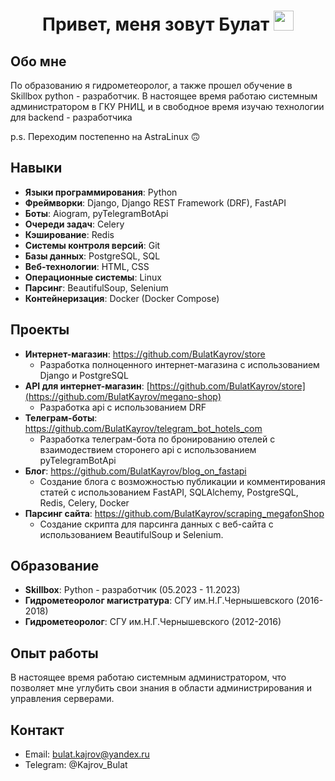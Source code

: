 <h1 align="center">Привет, меня зовут Булат
<img src="https://github.com/blackcater/blackcater/raw/main/images/Hi.gif" height="32"/></h1>

## Обо мне
По образованию я гидрометеоролог, а также прошел обучение в Skillbox python - разработчик. В настоящее время работаю системным администратором в ГКУ РНИЦ, и в свободное время изучаю технологии для backend - разработчика

p.s. Переходим постепенно на AstraLinux 🙃

## Навыки
- **Языки программирования**: Python
- **Фреймворки**: Django, Django REST Framework (DRF), FastAPI
- **Боты**: Aiogram, pyTelegramBotApi
- **Очереди задач**: Celery
- **Кэширование**: Redis
- **Системы контроля версий**: Git
- **Базы данных**: PostgreSQL, SQL
- **Веб-технологии**: HTML, CSS
- **Операционные системы**: Linux
- **Парсинг**: BeautifulSoup, Selenium
- **Контейнеризация**: Docker (Docker Compose)

## Проекты
- **Интернет-магазин**: https://github.com/BulatKayrov/store
  - Разработка полноценного интернет-магазина с использованием Django и PostgreSQL
- **API для интернет-магазин**: [https://github.com/BulatKayrov/store](https://github.com/BulatKayrov/megano-shop)
  - Разработка api с использованием DRF
- **Телеграм-боты**: https://github.com/BulatKayrov/telegram_bot_hotels_com
  - Разработка телеграм-бота по бронированию отелей с взаимодествием сторонего api с использованием pyTelegramBotApi
- **Блог**: https://github.com/BulatKayrov/blog_on_fastapi
  - Создание блога с возможностью публикации и комментирования статей с использованием FastAPI, SQLAlchemy, PostgreSQL, Redis, Celery, Docker
- **Парсинг сайта**: https://github.com/BulatKayrov/scraping_megafonShop
  - Создание скрипта для парсинга данных с веб-сайта с использованием BeautifulSoup и Selenium.

## Образование
- **Skillbox**: Python - разработчик (05.2023 - 11.2023)
- **Гидрометеоролог магистратура**: СГУ им.Н.Г.Чернышевского (2016-2018)
- **Гидрометеоролог**: СГУ им.Н.Г.Чернышевского (2012-2016)

## Опыт работы
В настоящее время работаю системным администратором, что позволяет мне углубить свои знания в области администрирования и управления серверами.

## Контакт
- Email: bulat.kajrov@yandex.ru
- Telegram: @Kajrov_Bulat
